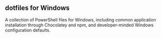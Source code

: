 ## dotfiles for Windows

A collection of PowerShell files for Windows, 
including common application installation through Chocolatey and npm, 
and developer-minded Windows configuration defaults.
